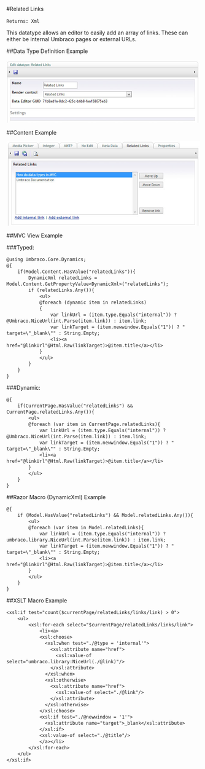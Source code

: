 #Related Links

`Returns: Xml`

This datatype allows an editor to easily add an array of links. These can either be internal Umbraco pages or external URLs.

##Data Type Definition Example

![Related Links Data Type Definition](images/Related-Links-DataType.jpg?raw=true)

##Content Example 

![Related Links Content](images/Related-Links-Content.jpg?raw=true)

##MVC View Example

###Typed:

	@using Umbraco.Core.Dynamics;
	@{
        if(Model.Content.HasValue("relatedLinks")){
            DynamicXml relatedLinks = Model.Content.GetPropertyValue<DynamicXml>("relatedLinks");
            if (relatedLinks.Any()){
                <ul>
                @foreach (dynamic item in relatedLinks)
                {                   
                    var linkUrl = (item.type.Equals("internal")) ? @Umbraco.NiceUrl(int.Parse(item.link)) : item.link;                                     
                    var linkTarget = (item.newwindow.Equals("1")) ? " target=\"_blank\"" : String.Empty;
                    <li><a href="@linkUrl"@Html.Raw(linkTarget)>@item.title</a></li>                    
                }  
                </ul>             
            }
        }   
    }

###Dynamic: 

	@{
		if(CurrentPage.HasValue("relatedLinks") && CurrentPage.relatedLinks.Any()){
        	<ul>
            @foreach (var item in CurrentPage.relatedLinks){
            	var linkUrl = (item.type.Equals("internal")) ? @Umbraco.NiceUrl(int.Parse(item.link)) : item.link;                                     
                var linkTarget = (item.newwindow.Equals("1")) ? " target=\"_blank\"" : String.Empty;
                <li><a href="@linkUrl"@Html.Raw(linkTarget)>@item.title</a></li>    
            }   
            </ul>            
        }   
	}       

##Razor Macro (DynamicXml) Example

	@{
	    if (Model.HasValue("relatedLinks") && Model.relatedLinks.Any()){
	        <ul>
	        @foreach (var item in Model.relatedLinks){
	            var linkUrl = (item.type.Equals("internal")) ? umbraco.library.NiceUrl(int.Parse(item.link)) : item.link;                                     
	            var linkTarget = (item.newwindow.Equals("1")) ? " target=\"_blank\"" : String.Empty;
	            <li><a href="@linkUrl"@Html.Raw(linkTarget)>@item.title</a></li>
	        }
	        </ul>       
		}    
	}


##XSLT Macro Example

	<xsl:if test="count($currentPage/relatedLinks/links/link) > 0">
	    <ul>
	        <xsl:for-each select="$currentPage/relatedLinks/links/link">
	            <li><a>
	            <xsl:choose>
	              <xsl:when test="./@type = 'internal'">
	                <xsl:attribute name="href">
	                  <xsl:value-of select="umbraco.library:NiceUrl(./@link)"/>
	                </xsl:attribute>
	              </xsl:when>
	              <xsl:otherwise>
	                <xsl:attribute name="href">
	                  <xsl:value-of select="./@link"/>
	                </xsl:attribute>
	              </xsl:otherwise>
	            </xsl:choose>
	            <xsl:if test="./@newwindow = '1'">
	              <xsl:attribute name="target">_blank</xsl:attribute>
	            </xsl:if>
	            <xsl:value-of select="./@title"/>
	            </a></li>
	        </xsl:for-each>
	    </ul>
	</xsl:if>